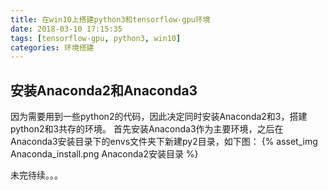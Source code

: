 ```yaml
---
title: 在win10上搭建python3和tensorflow-gpu环境
date: 2018-03-10 17:15:35
tags: [tensorflow-gpu, python3, win10]
categories: 环境搭建
---
```

## 安装Anaconda2和Anaconda3
因为需要用到一些python2的代码，因此决定同时安装Anaconda2和3，搭建python2和3共存的环境。
首先安装Anaconda3作为主要环境，之后在Anaconda3安装目录下的envs文件夹下新建py2目录，如下图：
{% asset_img Anaconda_install.png Anaconda2安装目录 %}

未完待续。。。